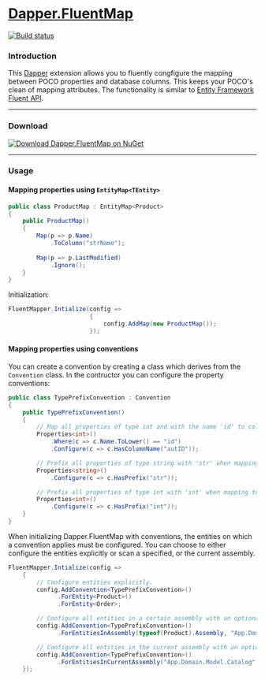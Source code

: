 [Dapper.FluentMap](http://henkmollema.github.io/Dapper-FluentMap)
================

[![Build status](https://ci.appveyor.com/api/projects/status/x6grw3cjuyud9c76)](https://ci.appveyor.com/project/HenkMollema/dapper-fluentmap)

### Introduction
This [Dapper](https://github.com/SamSaffron/dapper-dot-net/) extension allows you to fluently congfigure the mapping between POCO properties and database columns. This keeps your POCO's clean of mapping attributes. The functionality is similar to [Entity Framework Fluent API](http://msdn.microsoft.com/nl-nl/data/jj591617.aspx).

<hr>

### Download
[![Download Dapper.FluentMap on NuGet](http://i.imgur.com/Rs483do.png "Download Dapper.FluentMap on NuGet")](https://www.nuget.org/packages/Dapper.FluentMap)

<hr>

### Usage
#### Mapping properties using `EntityMap<TEntity>`
```csharp
public class ProductMap : EntityMap<Product>
{
	public ProductMap()
	{
		Map(p => p.Name)
			.ToColumn("strName");
			
		Map(p => p.LastModified)
			.Ignore();
	}
}
```

Initialization: 
```csharp
FluentMapper.Intialize(config =>
					   {
						   config.AddMap(new ProductMap());
					   });
```

#### Mapping properties using conventions

You can create a convention by creating a class which derives from the `Convention` class. In the contructor you can configure the property conventions:
```csharp
public class TypePrefixConvention : Convention
{
    public TypePrefixConvention()
    {
        // Map all properties of type int and with the name 'id' to column 'autID'.
        Properties<int>()
            .Where(c => c.Name.ToLower() == "id")
            .Configure(c => c.HasColumnName("autID"));

        // Prefix all properties of type string with 'str' when mapping to column names.
        Properties<string>()
            .Configure(c => c.HasPrefix("str"));

        // Prefix all properties of type int with 'int' when mapping to column names.
        Properties<int>()
            .Configure(c => c.HasPrefix("int"));
    }
}
```

When initializing Dapper.FluentMap with conventions, the entities on which a convention applies must be configured. You can choose to either configure the entities explicitly or scan a specified, or the current assembly.

```csharp
FluentMapper.Intialize(config =>
    {
        // Configure entities explicitly.
        config.AddConvention<TypePrefixConvention>()
              .ForEntity<Product>()
              .ForEntity<Order>;

        // Configure all entities in a certain assembly with an optional namespaces filter.
        config.AddConvention<TypePrefixConvention>()
              .ForEntitiesInAssembly(typeof(Product).Assembly, "App.Domain.Model");

        // Configure all entities in the current assembly with an optional namespaces filter.
        config.AddConvention<TypePrefixConvention>()
              .ForEntitiesInCurrentAssembly("App.Domain.Model.Catalog", "App.Domain.Model.Order");
    });
```
